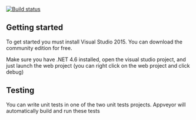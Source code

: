 [![Build status](https://ci.appveyor.com/api/projects/status/gmt8b2ot3nk5p7e7?svg=true)](https://ci.appveyor.com/project/tparnell8/cs6440)

## Getting started

To get started you must install Visual Studio 2015. You can download the community edition for free.


Make sure you have .NET 4.6 installed, open the visual studio project, and just launch the web project (you can right click on the web project and click debug)

## Testing

You can write unit tests in one of the two unit tests projects. Appveyor will automatically build and run these tests
